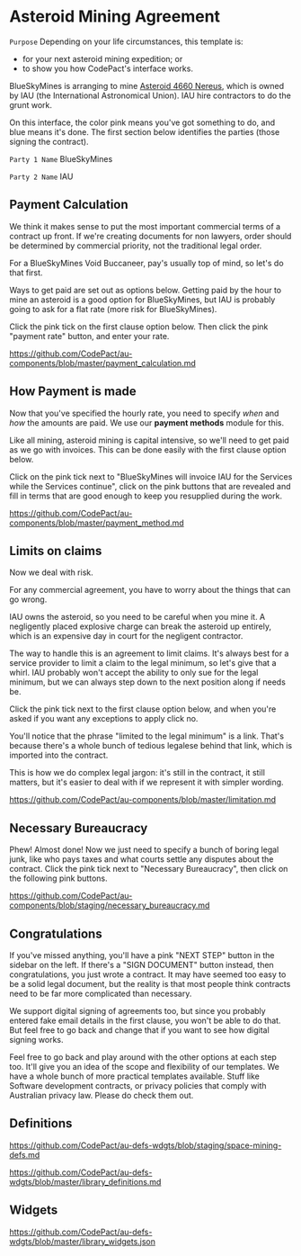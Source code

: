 # Asteroid Mining Agreement

`Purpose` Depending on your life circumstances, this template is:

- for your next asteroid mining expedition; or
- to show you how CodePact's interface works.

BlueSkyMines is arranging to mine [Asteroid 4660 Nereus](https://en.wikipedia.org/wiki/4660_Nereus), which is owned by IAU (the International Astronomical Union). IAU hire contractors to do the grunt work.

On this interface, the color pink means you've got something to do, and blue means it's done.  The first section below identifies the parties (those signing the contract).

`Party 1 Name` BlueSkyMines

`Party 2 Name` IAU

## Payment Calculation

We think it makes sense to put the most important commercial terms of a contract up front.  If we're creating documents for non lawyers, order should be determined by commercial priority, not the traditional legal order.

For a BlueSkyMines Void Buccaneer, pay's usually top of mind, so let's do that first.

Ways to get paid are set out as options below.  Getting paid by the hour to mine an asteroid is a good option for BlueSkyMines, but IAU is probably going to ask for a flat rate (more risk for BlueSkyMines).

Click the pink tick on the first clause option below. Then click the pink "payment rate" button, and enter your rate.

https://github.com/CodePact/au-components/blob/master/payment_calculation.md

## How Payment is made

Now that you've specified the hourly rate, you need to specify _when_ and _how_ the amounts are paid. We use our **payment methods** module for this.

Like all mining, asteroid mining is capital intensive, so we'll need to get paid as we go with invoices. This can be done easily with the first clause option below.

Click on the pink tick next to "BlueSkyMines will invoice IAU for the Services while the Services continue", click on the pink buttons that are revealed and fill in terms that are good enough to keep you resupplied during the work.

https://github.com/CodePact/au-components/blob/master/payment_method.md

## Limits on claims

Now we deal with risk.

For any commercial agreement, you have to worry about the things that can go wrong.

IAU owns the asteroid, so you need to be careful when you mine it.  A negligently placed explosive charge can break the asteroid up entirely, which is an expensive day in court for the negligent contractor.

The way to handle this is an agreement to limit claims.  It's always best for a service provider to limit a claim to the legal minimum, so let's give that a whirl.  IAU probably won't accept the ability to only sue for the legal minimum, but we can always step down to the next position along if needs be.

Click the pink tick next to the first clause option below, and when you're asked if you want any exceptions to apply click no.

You'll notice that the phrase "limited to the legal minimum" is a link. That's because there's a whole bunch of tedious legalese behind that link, which is imported into the contract.

This is how we do complex legal jargon: it's still in the contract, it still matters, but it's easier to deal with if we represent it with simpler wording.

https://github.com/CodePact/au-components/blob/master/limitation.md

## Necessary Bureaucracy

Phew! Almost done! Now we just need to specify a bunch of boring legal junk, like who pays taxes and what courts settle any disputes about the contract. Click the pink tick next to "Necessary Bureaucracy", then click on the following pink buttons.


https://github.com/CodePact/au-components/blob/staging/necessary_bureaucracy.md

## Congratulations

If you've missed anything, you'll have a pink "NEXT STEP" button in the sidebar on the left. If there's a "SIGN DOCUMENT" button instead, then congratulations, you just wrote a contract. It may have seemed too easy to be a solid legal document, but the reality is that most people think contracts need to be far more complicated than necessary.

We support digital signing of agreements too, but since you probably entered fake email details in the first clause, you won't be able to do that. But feel free to go back and change that if you want to see how digital signing works.

Feel free to go back and play around with the other options at each step too. It'll give you an idea of the scope and flexibility of our templates. We have a whole bunch of more practical templates available. Stuff like Software development contracts, or privacy policies that comply with Australian privacy law. Please do check them out.

## Definitions

https://github.com/CodePact/au-defs-wdgts/blob/staging/space-mining-defs.md

https://github.com/CodePact/au-defs-wdgts/blob/master/library_definitions.md

## Widgets

https://github.com/CodePact/au-defs-wdgts/blob/master/library_widgets.json
